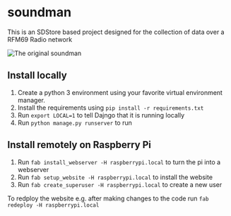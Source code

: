 # soundman
This is an SDStore based project designed for the collection of data over a RFM69 Radio network

![The original soundman](https://media.giphy.com/media/ehv46k6WpKW2Y/giphy.gif)

## Install locally

1. Create a python 3 environment using your favorite virtual environment manager.
2. Install the requirements using ```pip install -r requirements.txt```
3. Run ```export LOCAL=1``` to tell Dajngo that it is running locally
4. Run ```python manage.py runserver``` to run

## Install remotely on Raspberry Pi

1. Run ```fab install_webserver -H raspberrypi.local``` to turn the pi into a webserver
2. Run ```fab setup_website -H raspberrypi.local``` to install the website
3. Run ```fab create_superuser -H raspberrypi.local``` to create a new user

To redploy the website e.g. after making changes to the code run ```fab redeploy -H raspberrypi.local```

